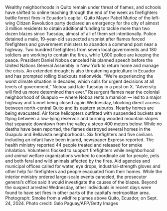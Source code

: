 Wealthy neighborhoods in Quito remain under threat of flames, and schools have shifted to online teaching through the end of the week as firefighters battle forest fires in Ecuador’s capital.
Quito Mayor Pabel Muñoz of the left-wing Citizen Revolution party declared an emergency for the city of almost 3 million residents to obtain additional funding to tackle more than two dozen blazes since Tuesday, almost of all of them set intentionally.
Police detained a male, 19-year-old suspected arsonist after flames forced firefighters and government ministers to abandon a command post near a highway. Two hundred firefighters from seven local governments and 180 soldiers are working to contain the fires, while 1,600 police are keeping the peace.
President Daniel Noboa canceled his planned speech before the United Nations General Assembly in New York to return home and manage the crisis. An extended drought is also threatening agriculture in Ecuador and has prompted rolling blackouts nationwide.
“We’re experiencing the worst climate situation in decades, which calls for urgent decisions at all levels of government,” Noboa said late Tuesday in a post on X. “Adversity will find us more determined than ever.”
Resurgent flames near the colonial neighborhood of Guapulo — where Noboa rents a mansion — led to a major highway and tunnel being closed again Wednesday, blocking direct access between north-central Quito and its eastern suburbs. Nearby homes are being evacuated.
Air force helicopters outfitted with suspended buckets are flying between a low-lying reservoir and burning wooded mountain slopes that separate downtown from the valley a steep 400 meters below.
While no deaths have been reported, the flames destroyed several homes in the Guapulo and Bellavista neighborhoods. Six firefighters and five civilians including an infant have been injured, newspaper Expreso reported. The health ministry reported 44 people treated and released for smoke inhalation.
Volunteers flocked to support firefighters while neighborhood and animal welfare organizations worked to coordinate aid for people, pets and both feral and wild animals affected by the fires. Aid agencies and municipal offices called for water, eye drops, industrial-strength gloves and other help for firefighters and people evacuated from their homes.
While the interior ministry ordered large-scale events canceled, the prosecutor general’s office said it would investigate the causes of the blazes. Beyond the suspect arrested Wednesday, other individuals in recent days were found to have set fires in other parts of the capital’s metropolitan area.
Photograph: Smoke from a wildfire plumes above Quito, Ecuador, on Sept. 24, 2024. Photo credit: Galo Paguay/AFP/Getty Images
